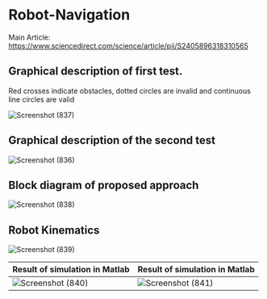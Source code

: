 # Robot-Navigation

Main Article:
https://www.sciencedirect.com/science/article/pii/S2405896318310565

## Graphical description of first test.
Red crosses indicate obstacles, dotted circles are invalid and continuous line circles are valid

![Screenshot (837)](https://github.com/Armin-Abdollahi/Robot-Navigation/assets/103449830/5649192d-2310-4cd1-a266-e2e5d28c7e8b)

## Graphical description of the second test
![Screenshot (836)](https://github.com/Armin-Abdollahi/Robot-Navigation/assets/103449830/b63cf881-acaa-44ff-913f-cdf86bbc62f3)

## Block diagram of proposed approach
![Screenshot (838)](https://github.com/Armin-Abdollahi/Robot-Navigation/assets/103449830/24ab355c-5d83-44e3-b3b6-b65fa5d324ef)

## Robot Kinematics
![Screenshot (839)](https://github.com/Armin-Abdollahi/Robot-Navigation/assets/103449830/598effd5-9ef9-465b-910f-c853fab750b6)


| Result of simulation in Matlab | Result of simulation in Matlab |
| --- | --- |
|![Screenshot (840)](https://github.com/Armin-Abdollahi/Robot-Navigation/assets/103449830/681b312c-6c56-466c-ac6f-bde1b72b8319)|![Screenshot (841)](https://github.com/Armin-Abdollahi/Robot-Navigation/assets/103449830/68cd89a4-0b3b-4da1-b756-213f128e4374)|
